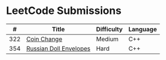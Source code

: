 # LeetCode Submissions
| # | Title | Difficulty | Language |
| ------------- | ------------- | ------------- | ------------- |
| 322  |    [Coin Change](https://leetcode.com/problems/coin-change/) | Medium | C++  |
| 354  |  [Russian Doll Envelopes](https://leetcode.com/problems/russian-doll-envelopes/)   | Hard  | C++ |

